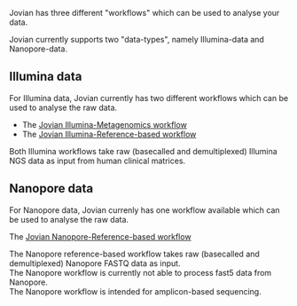 Jovian has three different "workflows" which can be used to analyse your data.

Jovian currently supports two "data-types", namely Illumina-data and Nanopore-data.

## Illumina data

For Illumina data, Jovian currently has two different workflows which can be used to analyse the raw data.  

- The [Jovian Illumina-Metagenomics workflow](../Illumina/Metagenomics)
- The [Jovian Illumina-Reference-based workflow](../Illumina/Reference)

Both Illumina workflows take raw (basecalled and demultiplexed) Illumina NGS data as input from human clinical matrices.

## Nanopore data

For Nanopore data, Jovian currenly has one workflow available which can be used to analyse the raw data.

The [Jovian Nanopore-Reference-based workflow](../Nanopore/Reference)

The Nanopore reference-based workflow takes raw (basecalled and demultiplexed) Nanopore FASTQ data as input.  
The Nanopore workflow is currently not able to process fast5 data from Nanopore.  
The Nanopore workflow is intended for amplicon-based sequencing. 